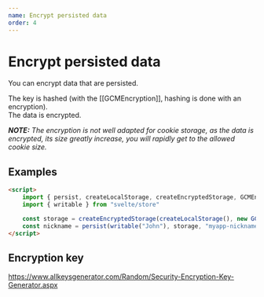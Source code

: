 ```yaml
---
name: Encrypt persisted data
order: 4
---
```


# Encrypt persisted data

You can encrypt data that are persisted.

The key is hashed (with the [[GCMEncryption]], hashing is done with an encryption).  
The data is encrypted.

_**NOTE:** The encryption is not well adapted for cookie storage, as the data is encrypted, its size greatly increase, you will rapidly get to the allowed cookie size._

## Examples

```html
<script>
    import { persist, createLocalStorage, createEncryptedStorage, GCMEncryption } from "@macfja/svelte-persistent-store"
    import { writable } from "svelte/store"

    const storage = createEncryptedStorage(createLocalStorage(), new GCMEncryption("5368566D597133743677397A24432646"))
    const nickname = persist(writable("John"), storage, "myapp-nickname")
</script>
```

## Encryption key

https://www.allkeysgenerator.com/Random/Security-Encryption-Key-Generator.aspx
